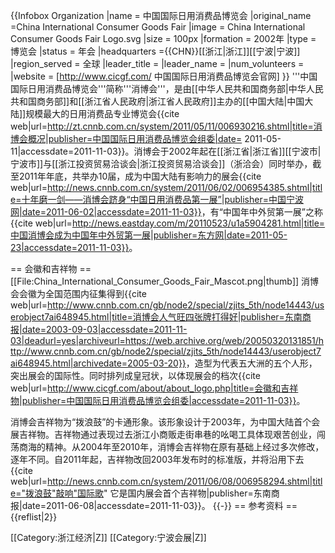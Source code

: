{{Infobox Organization
|name = 中国国际日用消费品博览会
|original_name =China International Consumer Goods Fair
|image = China International Consumer Goods Fair Logo.svg
|size = 100px 
|formation = 2002年
|type = 博览会
|status = 年会
|headquarters ={{CHN}}[[浙江|浙江]][[宁波|宁波]]
|region_served = 全球
|leader_title = 
|leader_name = 
|num_volunteers   = 
|website = [http://www.cicgf.com/ 中国国际日用消费品博览会官网]
}}
'''中国国际日用消费品博览会'''简称'''消博会'''，是由[[中华人民共和国商务部|中华人民共和国商务部]]和[[浙江省人民政府|浙江省人民政府]]主办的[[中国大陆|中国大陆]]规模最大的日用消费品专业博览会<ref>{{cite web|url=http://zt.cnnb.com.cn/system/2011/05/11/006930216.shtml|title=消博会概况|publisher=中国国际日用消费品博览会组委|date= 2011-05-11|accessdate=2011-11-03}}</ref>。消博会于2002年起在[[浙江省|浙江省]][[宁波市|宁波市]]与[[浙江投资贸易洽谈会|浙江投资贸易洽谈会]]（浙洽会）同时举办，截至2011年年底，共举办10届，成为中国大陆有影响力的展会<ref>{{cite web|url=http://news.cnnb.com.cn/system/2011/06/02/006954385.shtml|title=十年磨一剑——消博会跻身“中国日用消费品第一展”|publisher=中国宁波网|date=2011-06-02|accessdate=2011-11-03}}</ref>，有“中国年中外贸第一展”之称<ref>{{cite web|url=http://news.eastday.com/m/20110523/u1a5904281.html|title=中国消博会成为中国年中外贸第一展|publisher=东方网|date=2011-05-23|accessdate=2011-11-03}}</ref>。

== 会徽和吉祥物 ==
[[File:China_International_Consumer_Goods_Fair_Mascot.png|thumb]]
消博会会徽为全国范围内征集得到<ref>{{cite web|url=http://www.cnnb.com.cn/gb/node2/special/zjits_5th/node14443/userobject7ai648945.html|title=消博会人气旺四张牌打得好|publisher=东南商报|date=2003-09-03|accessdate=2011-11-03|deadurl=yes|archiveurl=https://web.archive.org/web/20050320131851/http://www.cnnb.com.cn/gb/node2/special/zjits_5th/node14443/userobject7ai648945.html|archivedate=2005-03-20}}</ref>，造型为代表五大洲的五个人形，突出展会的国际性。同时排列成皇冠状，以体现展会的档次<ref>{{cite web|url=http://www.cicgf.com/about/about_logo.php|title=会徽和吉祥物|publisher=中国国际日用消费品博览会组委|accessdate=2011-11-03}}</ref>。

消博会吉祥物为“拨浪鼓”的卡通形象。该形象设计于2003年，为中国大陆首个会展吉祥物。吉祥物通过表现过去浙江小商贩走街串巷的吆喝工具体现艰苦创业，闯荡商海的精神。从2004年至2010年，消博会吉祥物在原有基础上经过多次修改，逐年不同。自2011年起，吉祥物改回2003年发布时的标准版，并将沿用下去<ref>{{cite web|url=http://news.cnnb.com.cn/system/2011/06/08/006958294.shtml|title="拨浪鼓"敲响"国际歌" 它是国内展会首个吉祥物|publisher=东南商报|date=2011-06-08|accessdate=2011-11-03}}</ref>。
{{-}}
== 参考资料 ==
{{reflist|2}}

[[Category:浙江经济|Z]]
[[Category:宁波会展|Z]]